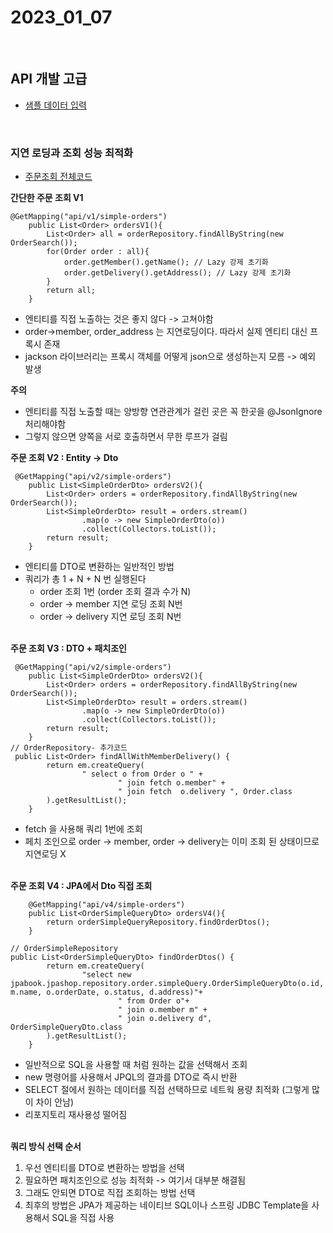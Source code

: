 # 2023_01_07

</br>

## API 개발 고급

-   [샘플 데이터 입력](./code/initDb.java)

</br>

### <b>지연 로딩과 조회 성능 최적화</b>

-   [주문조회 전체코드]()
    </br>

<b>간단한 주문 조회 V1</b>

```
@GetMapping("api/v1/simple-orders")
    public List<Order> ordersV1(){
        List<Order> all = orderRepository.findAllByString(new OrderSearch());
        for(Order order : all){
            order.getMember().getName(); // Lazy 강제 초기화
            order.getDelivery().getAddress(); // Lazy 강제 초기화
        }
        return all;
    }
```

-   엔티티를 직접 노출하는 것은 좋지 않다 -> 고쳐야함
-   order->member, order_address 는 지연로딩이다. 따라서 실제 엔티티 대신 프록시 존재
-   jackson 라이브러리는 프록시 객체를 어떻게 json으로 생성하는지 모름 -> 예외 발생

<b>주의</b>

-   엔티티를 직접 노출할 때는 양방향 연관관계가 걸린 곳은 꼭 한곳을 @JsonIgnore 처리해야함
-   그렇지 않으면 양쪽을 서로 호출하면서 무한 루프가 걸림

<b>주문 조회 V2 : Entity -> Dto</b>

```
 @GetMapping("api/v2/simple-orders")
    public List<SimpleOrderDto> ordersV2(){
        List<Order> orders = orderRepository.findAllByString(new OrderSearch());
        List<SimpleOrderDto> result = orders.stream()
                .map(o -> new SimpleOrderDto(o))
                .collect(Collectors.toList());
        return result;
    }
```

-   엔티티를 DTO로 변환하는 일반적인 방법
-   쿼리가 총 1 + N + N 번 실행된다
    -   order 조회 1번 (order 조회 결과 수가 N)
    -   order -> member 지연 로딩 조회 N번
    -   order -> delivery 지연 로딩 조회 N번

</br>
<b>주문 조회 V3 : DTO + 패치조인 </b>

```
 @GetMapping("api/v2/simple-orders")
    public List<SimpleOrderDto> ordersV2(){
        List<Order> orders = orderRepository.findAllByString(new OrderSearch());
        List<SimpleOrderDto> result = orders.stream()
                .map(o -> new SimpleOrderDto(o))
                .collect(Collectors.toList());
        return result;
    }
// OrderRepository- 추가코드
 public List<Order> findAllWithMemberDelivery() {
        return em.createQuery(
                " select o from Order o " +
                        " join fetch o.member" +
                        " join fetch  o.delivery ", Order.class
        ).getResultList();
    }

```

-   fetch 을 사용해 쿼리 1번에 조회
-   페치 조인으로 order -> member, order -> delivery는 이미 조회 된 상태이므로 지연로딩 X

</br>
<b>주문 조회 V4 : JPA에서 Dto 직접 조회</b>

```
    @GetMapping("api/v4/simple-orders")
    public List<OrderSimpleQueryDto> ordersV4(){
        return orderSimpleQueryRepository.findOrderDtos();
    }

// OrderSimpleRepository
public List<OrderSimpleQueryDto> findOrderDtos() {
        return em.createQuery(
                "select new jpabook.jpashop.repository.order.simpleQuery.OrderSimpleQueryDto(o.id, m.name, o.orderDate, o.status, d.address)"+
                        " from Order o"+
                        " join o.member m" +
                        " join o.delivery d", OrderSimpleQueryDto.class
        ).getResultList();
    }

```

-   일반적으로 SQL을 사용할 때 처럼 원하는 값을 선택해서 조회
-   new 명령어를 사용해서 JPQL의 결과를 DTO로 즉시 반환
-   SELECT 절에서 원하는 데이터를 직접 선택하므로 네트웍 용량 최적화 (그렇게 많이 차이 안남)
-   리포지토리 재사용성 떨어짐

</br>
<b>쿼리 방식 선택 순서</b>

1. 우선 엔티티를 DTO로 변환하는 방법을 선택
2. 필요하면 패치조인으로 성능 최적화 -> 여기서 대부분 해결됨
3. 그래도 안되면 DTO로 직접 조회하는 방법 선택
4. 최후의 방법은 JPA가 제공하는 네이티브 SQL이나 스프링 JDBC Template을 사용해서 SQL을 직접 사용
